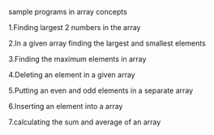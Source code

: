sample programs in array concepts


1.Finding largest 2 numbers in the array


2.In  a given array finding the largest and smallest elements


3.Finding the maximum elements in array


4.Deleting an element in a given array


5.Putting an even and odd elements in a separate array


6.Inserting an element into a array


7.calculating the sum and average of an array
